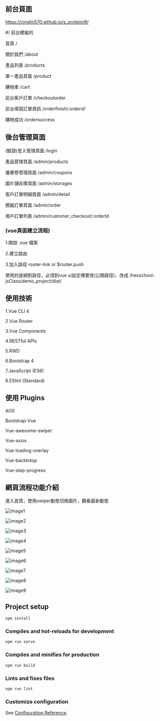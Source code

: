 ## 前台頁面

https://cinglin570.github.io/s_protein/#/

#/ 前台模擬的

首頁 /

關於我們 /about

產品列表 /products

  單一產品頁面 /product
  
購物車 /cart

前台客戶訂單 /checkoutorder

前台填寫訂單資訊 /orderfinish/:orderid'

購物成功 /ordersuccess

## 後台管理頁面
(驗證)登入管理頁面 /login

產品管理頁面 /admin/products

優惠卷管理頁面 /admin/coupons

圖片儲存庫頁面 /admin/storages

客戶訂單明細頁面 /admin/detail

模擬訂單頁面 /admin/order

用戶訂單列表 /admin/customer_checkout/:orderId

### (vue頁面建立流程)

1.開啟 .vue 檔案

2.建立路由

3.加入路徑 router-link or $router.push

使用的是絕對路徑，必須到vue ui設定裡更改(公開路徑)，改成  /hexschool-jsClass/demo_project/dist/

## 使用技術

1.Vue CLI 4

2.Vue Router

3.Vue Components

4.RESTful APIs

5.RWD

6.Bootstrap 4

7.JavaScript (ES6)

8.ESlint (Standard)

## 使用 Plugins

AOS

Bootstrap-Vue

Vue-awesome-swiper

Vue-axios

Vue-loading-overlay

Vue-backtotop

Vue-step-progress

## 網頁流程功能介紹

進入首頁，使用swiper動態切換圖片，觀看最新動態

![image1](https://github.com/CingLin570/s_proteinPicture/blob/master/2.1.png?raw=true)

![image2](https://github.com/CingLin570/s_proteinPicture/blob/master/3.PNG?raw=true)

![image3](https://github.com/CingLin570/s_proteinPicture/blob/master/4.PNG?raw=true)

![image4](https://github.com/CingLin570/s_proteinPicture/blob/master/5.PNG?raw=true)

![image5](https://github.com/CingLin570/s_proteinPicture/blob/master/6.PNG?raw=true)

![image6](https://github.com/CingLin570/s_proteinPicture/blob/master/7.PNG?raw=true)

![image7](https://github.com/CingLin570/s_proteinPicture/blob/master/8.PNG?raw=true)

![image8](https://github.com/CingLin570/s_proteinPicture/blob/master/9.PNG?raw=true)

![image9](https://github.com/CingLin570/s_proteinPicture/blob/master/10.PNG?raw=true)
## Project setup
```
npm install
```

### Compiles and hot-reloads for development
```
npm run serve
```

### Compiles and minifies for production
```
npm run build
```

### Lints and fixes files
```
npm run lint
```

### Customize configuration
See [Configuration Reference](https://cli.vuejs.org/config/).
